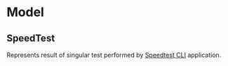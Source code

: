 # Model
## SpeedTest
Represents result of singular test performed by [Speedtest CLI](https://www.speedtest.net/apps/cli) application.